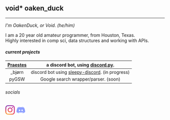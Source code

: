 ## void* oaken_duck
----
*I'm OakenDuck, or Void. (he/him)*

I am a 20 year old amateur programmer, from Houston, Texas.\
Highly interested in comp sci, data structures and working with APIs.

#### *current projects*
|[Praestes](https://github.com/voidoakenduck/Praestes)|a discord bot, using [discord.py](https://github.com/Rapptz/discord.py).|
|:-:|:-:|
|\_bjørn|discord bot using [sleepy-discord](https://github.com/yourWaifu/sleepy-discord). (in progress)|
|pyGSW|Google search wrapper/parser. (soon)|

###### _socials_
[<img src="assets/instagramtransparent.png" alt="instagram" width=30/>](https://instagram.com/void_ptr_?igshid=fu3o42p0rni1)
[<img src="assets/discord.png" alt="my discord" width=30/>](https://discord.gg/5d7BzA6pWa)
